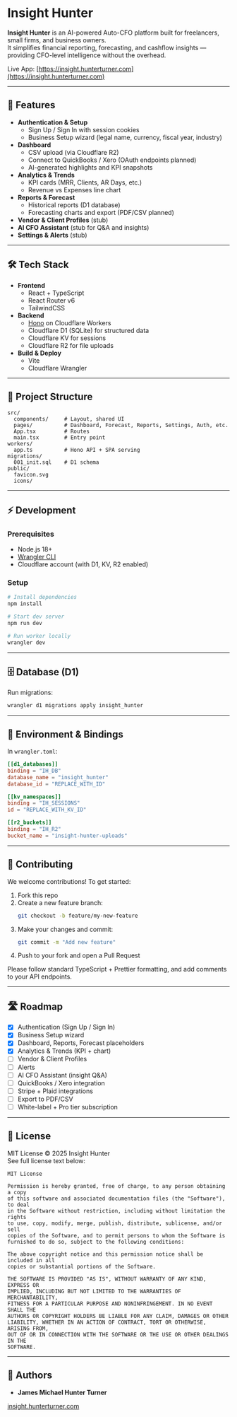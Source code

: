 # Insight Hunter

**Insight Hunter** is an AI-powered Auto-CFO platform built for freelancers, small firms, and business owners.  
It simplifies financial reporting, forecasting, and cashflow insights — providing CFO-level intelligence without the overhead.

Live App: [https://insight.hunterturner.com](https://insight.hunterturner.com)

---

## 🚀 Features
- **Authentication & Setup**
  - Sign Up / Sign In with session cookies
  - Business Setup wizard (legal name, currency, fiscal year, industry)
- **Dashboard**
  - CSV upload (via Cloudflare R2)
  - Connect to QuickBooks / Xero (OAuth endpoints planned)
  - AI-generated highlights and KPI snapshots
- **Analytics & Trends**
  - KPI cards (MRR, Clients, AR Days, etc.)
  - Revenue vs Expenses line chart
- **Reports & Forecast**
  - Historical reports (D1 database)
  - Forecasting charts and export (PDF/CSV planned)
- **Vendor & Client Profiles** (stub)
- **AI CFO Assistant** (stub for Q&A and insights)
- **Settings & Alerts** (stub)

---

## 🛠️ Tech Stack
- **Frontend**
  - React + TypeScript
  - React Router v6
  - TailwindCSS
- **Backend**
  - [Hono](https://hono.dev/) on Cloudflare Workers
  - Cloudflare D1 (SQLite) for structured data
  - Cloudflare KV for sessions
  - Cloudflare R2 for file uploads
- **Build & Deploy**
  - Vite
  - Cloudflare Wrangler

---

## 📂 Project Structure
```
src/
  components/     # Layout, shared UI
  pages/          # Dashboard, Forecast, Reports, Settings, Auth, etc.
  App.tsx         # Routes
  main.tsx        # Entry point
workers/
  app.ts          # Hono API + SPA serving
migrations/
  001_init.sql    # D1 schema
public/
  favicon.svg
  icons/
```

---

## ⚡ Development
### Prerequisites
- Node.js 18+
- [Wrangler CLI](https://developers.cloudflare.com/workers/wrangler/)
- Cloudflare account (with D1, KV, R2 enabled)

### Setup
```bash
# Install dependencies
npm install

# Start dev server
npm run dev

# Run worker locally
wrangler dev
```

---

## 🗄️ Database (D1)
Run migrations:
```bash
wrangler d1 migrations apply insight_hunter
```

---

## 🔑 Environment & Bindings
In `wrangler.toml`:
```toml
[[d1_databases]]
binding = "IH_DB"
database_name = "insight_hunter"
database_id = "REPLACE_WITH_ID"

[[kv_namespaces]]
binding = "IH_SESSIONS"
id = "REPLACE_WITH_KV_ID"

[[r2_buckets]]
binding = "IH_R2"
bucket_name = "insight-hunter-uploads"
```

---

## 🤝 Contributing
We welcome contributions! To get started:
1. Fork this repo
2. Create a new feature branch:  
   ```bash
   git checkout -b feature/my-new-feature
   ```
3. Make your changes and commit:  
   ```bash
   git commit -m "Add new feature"
   ```
4. Push to your fork and open a Pull Request

Please follow standard TypeScript + Prettier formatting, and add comments to your API endpoints.

---

## 🛣️ Roadmap
- [x] Authentication (Sign Up / Sign In)
- [x] Business Setup wizard
- [x] Dashboard, Reports, Forecast placeholders
- [x] Analytics & Trends (KPI + chart)
- [ ] Vendor & Client Profiles
- [ ] Alerts
- [ ] AI CFO Assistant (insight Q&A)
- [ ] QuickBooks / Xero integration
- [ ] Stripe + Plaid integrations
- [ ] Export to PDF/CSV
- [ ] White-label + Pro tier subscription

---

## 📝 License
MIT License © 2025 Insight Hunter  
See full license text below:

```
MIT License

Permission is hereby granted, free of charge, to any person obtaining a copy
of this software and associated documentation files (the "Software"), to deal
in the Software without restriction, including without limitation the rights
to use, copy, modify, merge, publish, distribute, sublicense, and/or sell
copies of the Software, and to permit persons to whom the Software is
furnished to do so, subject to the following conditions:

The above copyright notice and this permission notice shall be included in all
copies or substantial portions of the Software.

THE SOFTWARE IS PROVIDED "AS IS", WITHOUT WARRANTY OF ANY KIND, EXPRESS OR
IMPLIED, INCLUDING BUT NOT LIMITED TO THE WARRANTIES OF MERCHANTABILITY,
FITNESS FOR A PARTICULAR PURPOSE AND NONINFRINGEMENT. IN NO EVENT SHALL THE
AUTHORS OR COPYRIGHT HOLDERS BE LIABLE FOR ANY CLAIM, DAMAGES OR OTHER
LIABILITY, WHETHER IN AN ACTION OF CONTRACT, TORT OR OTHERWISE, ARISING FROM,
OUT OF OR IN CONNECTION WITH THE SOFTWARE OR THE USE OR OTHER DEALINGS IN THE
SOFTWARE.
```

---

## 👤 Authors
- **James Michael Hunter Turner**  


[insight.hunterturner.com](https://insight.hunterturner.com)
